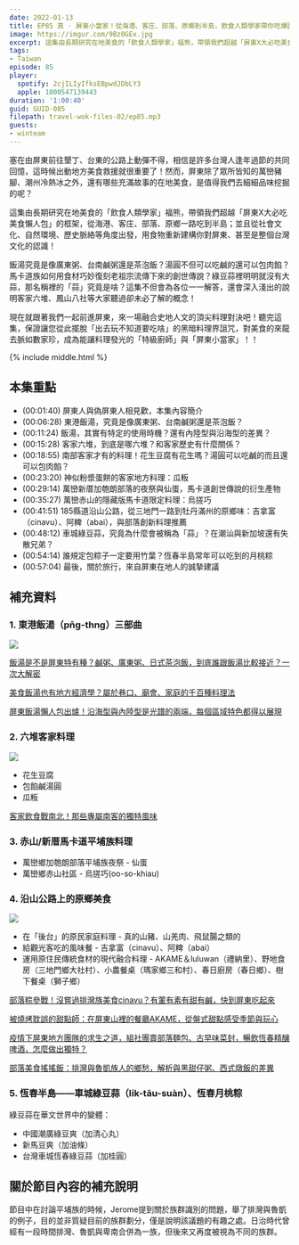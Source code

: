 ```yaml
---
date: 2022-01-13
title: EP85 真 · 屏東小當家！從海港、客庄、部落、原鄉到半島，飲食人類學家帶你吃爆國境之南！ ft. 福熊
image: https://imgur.com/9Bz0GEx.jpg
excerpt: 這集由長期研究在地美食的「飲食人類學家」福熊，帶領我們超越「屏東X大必吃美食懶人包」的框架，從海港、客庄、部落、原鄉一路吃到半島；並且從社會文化、自然環境、歷史脈絡等角度出發，用食物重新建構你對屏東、甚至是整個台灣文化的認識！
tags:
- Taiwan
episode: 85
player:
  spotify: 2cjILIyIfksEBpwdJDbLY3
  apple: 1000547139443
duration: '1:00:40'
guid: GUID-085
filepath: travel-wok-files-02/ep85.mp3
guests:
- winteam
---
```

塞在由屏東前往墾丁、台東的公路上動彈不得，相信是許多台灣人逢年過節的共同回憶，這時候出動地方美食救援就很重要了！然而，屏東除了眾所皆知的萬巒豬腳、潮州冷熱冰之外，還有哪些充滿故事的在地美食，是值得我們去細細品味挖掘的呢？

這集由長期研究在地美食的「飲食人類學家」福熊，帶領我們超越「屏東X大必吃美食懶人包」的框架，從海港、客庄、部落、原鄉一路吃到半島；並且從社會文化、自然環境、歷史脈絡等角度出發，用食物重新建構你對屏東、甚至是整個台灣文化的認識！

飯湯究竟是像廣東粥、台南鹹粥還是茶泡飯？湯圓不但可以吃鹹的還可以包肉餡？馬卡道族如何用食材巧妙復刻老祖宗流傳下來的創世傳說？綠豆蒜裡明明就沒有大蒜，那名稱裡的「蒜」究竟是啥？這集不但會為各位一一解答，還會深入淺出的說明客家六堆、鳳山八社等大家聽過卻未必了解的概念！

現在就跟著我們一起前進屏東，來一場融合史地人文的頂尖料理對決吧！聽完這集，保證讓您從此擺脫「出去玩不知道要吃啥」的黑暗料理界詛咒，對美食的來龍去脈如數家珍，成為能讓料理發光的「特級廚師」與「屏東小當家」！！

{% include middle.html %}

## 本集重點

* (00:01:40) 屏東人與偽屏東人相見歡，本集內容簡介
* (00:06:28) 東港飯湯，究竟是像廣東粥、台南鹹粥還是茶泡飯？
* (00:11:24) 飯湯，其實有特定的使用時機？還有內陸型與沿海型的差異？
* (00:15:28) 客家六堆，到底是哪六堆？和客家歷史有什麼關係？
* (00:18:55) 南部客家才有的料理！花生豆腐有花生嗎？湯圓可以吃鹹的而且還可以包肉餡？
* (00:23:20) 神似粉漿蛋餅的客家地方料理：瓜粄
* (00:29:14) 萬巒新厝加匏朗部落的夜祭與仙蛋，馬卡道創世傳說的衍生產物
* (00:35:27) 萬巒赤山的隱藏版馬卡道限定料理：烏搓巧
* (00:41:51) 185縣道沿山公路，從三地門一路到牡丹滿州的原鄉味：吉拿富（cinavu）、阿粺（abai），與部落創新料理推薦
* (00:48:12) 車城綠豆蒜，究竟為什麼會被稱為「蒜」？在潮汕與新加坡還有失散兄弟？
* (00:54:14) 誰規定包粽子一定要用竹葉？恆春半島常年可以吃到的月桃粽
* (00:57:04) 最後，關於旅行，來自屏東在地人的誠摯建議

## 補充資料

### 1. 東港飯湯（pn̄g-thng）三部曲

![](https://storage.googleapis.com/smiletaiwan-cms-cwg-tw/ckeditor/202107/ckeditor-60e7e9ffa85a0.jpg)

[飯湯是不是屏東特有種？鹹粥、廣東粥、日式茶泡飯，到底誰跟飯湯比較接近？一次大解密](https://smiletaiwan.cw.com.tw/article/4663)

[美食飯湯也有地方經濟學？屬於巷口、廟會、家庭的千百種料理法](https://smiletaiwan.cw.com.tw/article/4664)

[屏東飯湯懶人包出爐！沿海型與內陸型是光譜的兩端，每個區域特色都得以展現](https://smiletaiwan.cw.com.tw/article/5080)

### 2. 六堆客家料理

![](https://storage.googleapis.com/static.homeruntaiwan.com/b48cea60-5d55-11ec-94e3-a1cce034a8d9.jpeg)

* 花生豆腐
* 包餡鹹湯圓
* 瓜粄

[客家飲食戰南北！那些專屬南客的獨特風味](https://homeruntaiwan.com/detail/article/1500)

### 3. 赤山/新厝馬卡道平埔族料理

* 萬巒鄉加匏朗部落平埔族夜祭 - 仙蛋
* 萬巒鄉赤山社區 - 烏搓巧(oo-so-khiau)

### 4. 沿山公路上的原鄉美食

![](https://storage.googleapis.com/smiletaiwan-cms-cwg-tw/ckeditor/202006/ckeditor-5ee9d26a59dfe.jpg)

* 在「後台」的原民家庭料理 - 真的山豬、山羌肉、飛鼠腸之類的
* 給觀光客吃的風味餐 - 吉拿富（cinavu）、阿粺（abai）
* 運用原住民傳統食材的現代融合料理 - AKAME＆luluwan（禮納里）、野地食房（三地門鄉大社村）、小農餐桌（瑪家鄉三和村）、春日廚房（春日鄉）、樹下餐桌（獅子鄉）

[部落粽參戰！沒嘗過排灣族美食cinavu？有葷有素有甜有鹹，快到屏東吃起來](https://smiletaiwan.cw.com.tw/article/3419)

[被燒烤耽誤的甜點師：在屏東山裡的餐廳AKAME，從盤式甜點感受季節與玩心](https://smiletaiwan.cw.com.tw/article/4098)

[疫情下屏東地方團隊的求生之道，組社團賣部落麵包、古早味菜封，暢飲恆春精釀啤酒，怎麼做出獨特？](https://smiletaiwan.cw.com.tw/article/4732)

[部落美食搖搖飯：排灣與魯凱族人的鄉愁，解析與黑甜仔粥、西式燉飯的差異](https://smiletaiwan.cw.com.tw/article/4162)

### 5. 恆春半島——車城綠豆蒜（li̍k-tāu-suàn）、恆春月桃粽

綠豆蒜在華文世界中的變體：

* 中國潮廣綠豆爽（加清心丸）
* 新馬豆爽（加油條）
* 台灣車城恆春綠豆蒜（加桂圓）

## 關於節目內容的補充說明

節目中在討論平埔族的時候，Jerome提到關於族群識別的問題，舉了排灣與魯凱的例子，目的並非質疑目前的族群劃分，僅是說明該議題的有趣之處。日治時代曾經有一段時間排灣、魯凱與卑南合併為一族，但後來又再度被視為不同的族群。
